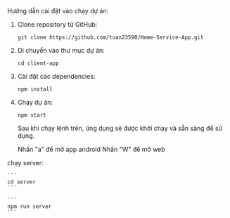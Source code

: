 Hướng dẫn cài đặt vào chạy dự án:

1. Clone repository từ GitHub:

    ```
    git clone https://github.com/tuan23590/Home-Service-App.git
    ```

2. Di chuyển vào thư mục dự án:

    ```
    cd client-app
    ```

3. Cài đặt các dependencies:

    ```
    npm install
    ```

4. Chạy dự án:

    ```
    npm start
    ```

    Sau khi chạy lệnh trên, ứng dụng sẽ được khởi chạy và sẵn sàng để sử dụng.
   
    Nhấn "a" để mở app android
    Nhấn "W" để mở web


chạy server:

    ```
    cd server 
    ```

    ```
    npm run server
    ```
